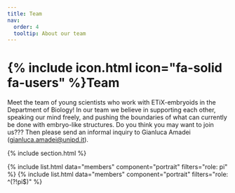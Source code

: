 ```yaml
---
title: Team
nav:
  order: 4
  tooltip: About our team
---
```


# {% include icon.html icon="fa-solid fa-users" %}Team

Meet the team of young scientists who work with ETiX-embryoids in the Department of Biology! In our team we believe in supporting each other, speaking our mind freely, and pushing the boundaries of what can currently be done with embryo-like structures. Do you think you may want to join us??? Then please send an informal inquiry to Gianluca Amadei (gianluca.amadei@unipd.it). 

{% include section.html %}

{% include list.html data="members" component="portrait" filters="role: pi" %}
{% include list.html data="members" component="portrait" filters="role: ^(?!pi$)" %}

